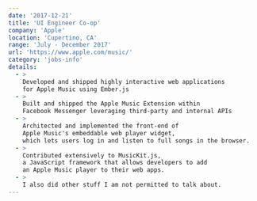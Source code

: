 ```yaml
---
date: '2017-12-21'
title: 'UI Engineer Co-op'
company: 'Apple'
location: 'Cupertino, CA'
range: 'July - December 2017'
url: 'https://www.apple.com/music/'
category: 'jobs-info'
details:
  - >
    Developed and shipped highly interactive web applications
    for Apple Music using Ember.js
  - >
    Built and shipped the Apple Music Extension within
    Facebook Messenger leveraging third-party and internal APIs
  - >
    Architected and implemented the front-end of
    Apple Music's embeddable web player widget,
    which lets users log in and listen to full songs in the browser.
  - >
    Contributed extensively to MusicKit.js,
    a JavaScript framework that allows developers to add
    an Apple Music player to their web apps.
  - >
    I also did other stuff I am not permitted to talk about.
---
```

